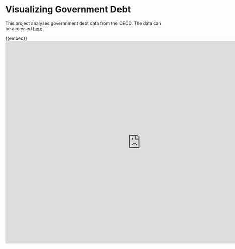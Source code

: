 # Visualizing Government Debt

This project analyzes governnment debt data from the OECD. The data can be accessed [here](https://data.oecd.org/gga/general-government-debt.htm).

{{embed}}<iframe src="https://data.oecd.org/chart/6vmv" width="860" height="645" style="border: 0" mozallowfullscreen="true" webkitallowfullscreen="true" allowfullscreen="true"><ahref="https://data.oecd.org/chart/6vmv" target="_blank">OECD Chart: General government debt, Total, % of GDP, Annual, 2020</a></iframe>

<div class="flourish-embed flourish-chart" data-src="visualisation/7677494"><script src="https://public.flourish.studio/resources/embed.js"></script></div>

